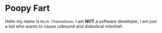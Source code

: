 # Poopy Fart

Hello my name is `Nick Cheesebone`. I am **NOT** a software developer, I am just a kid who wants to cause unbound and diabolical mischief.
